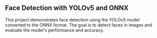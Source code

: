 Face Detection with YOLOv5 and ONNX
---------------------------------------------------------------------------------------------------------------------------
This project demonstrates face detection using the YOLOv5 model converted to the ONNX format. The goal is to detect faces in images and evaluate the model's performance and accuracy.

